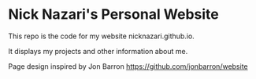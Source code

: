 # Nick Nazari's Personal Website
This repo is the code for my website nicknazari.github.io.

It displays my projects and other information about me.

Page design inspired by Jon Barron https://github.com/jonbarron/website
